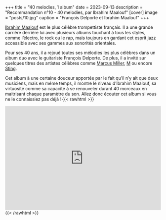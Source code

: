 +++
title = "40 melodies, 1 album"
date = 2023-09-13
description = "Recommandation n°10 - 40 melodies, par Ibrahim Maalouf"
[cover]
image = "posts/10.jpg"
caption = "François Delporte et Ibrahim Maalouf"
+++

[Ibrahim Maalouf](https://fr.wikipedia.org/wiki/Ibrahim_Maalouf) est le plus célèbre trompettiste français. Il a une
grande carrière derrière lui avec plusieurs albums touchant à tous les styles, comme l’électro, le rock ou le rap, mais
toujours en gardant cet esprit jazz accessible avec ses gammes aux sonorités orientales.

Pour ses 40 ans, il a rejoué toutes ses mélodies les plus célèbres dans un album duo avec le guitariste François
Delporte. De plus, il a invité sur quelques titres des artistes célèbres
comme [Marcus Miller](https://fr.wikipedia.org/wiki/Marcus_Miller), [M](https://fr.wikipedia.org/wiki/Matthieu_Chedid)
ou encore [Sting](https://fr.wikipedia.org/wiki/Sting).

Cet album à une certaine douceur apportée par le fait qu’il n’y ait que deux musiciens, mais en même temps, il montre le
niveau d’Ibrahim Maalouf, sa virtuosité comme sa capacité à se renouveler durant 40 morceaux en maitrisant chaque
paramètre du son. Allez donc écouter cet album si vous ne le connaissiez pas déjà !
{{< rawhtml >}}
<div style="max-width:100%;"><div style="position:relative;padding-bottom:calc(56.25% + 52px);height: 0;"><iframe style="position:absolute;top:0;left:0;" width="100%" height="100%" src="https://odesli.co/embed/?url=https%3A%2F%2Falbum.link%2F40melodies&theme=light" frameborder="0" allowfullscreen sandbox="allow-same-origin allow-scripts allow-presentation allow-popups allow-popups-to-escape-sandbox" allow="clipboard-read; clipboard-write"></iframe></div></div>
{{< /rawhtml >}}